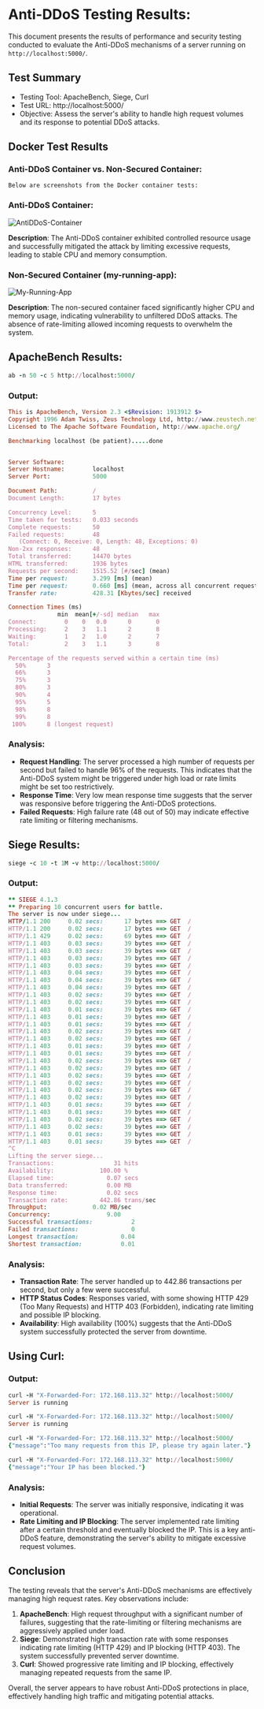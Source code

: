 # Anti-DDoS Testing Results:
This document presents the results of performance and security testing conducted to evaluate the Anti-DDoS mechanisms of a server running on `http://localhost:5000/`.

## Test Summary
+ Testing Tool: ApacheBench, Siege, Curl
+ Test URL: http://localhost:5000/
+ Objective: Assess the server's ability to handle high request volumes and its response to potential DDoS attacks.

## Docker Test Results

### Anti-DDoS Container vs. Non-Secured Container:
`Below are screenshots from the Docker container tests:`

### Anti-DDoS Container:
![AntiDDoS-Container](./assets/Secured.png)

**Description**: The Anti-DDoS container exhibited controlled resource usage and successfully mitigated the attack by limiting excessive requests, leading to stable CPU and memory consumption.

### Non-Secured Container (my-running-app):
![My-Running-App](./assets/Non-Secured.png)

**Description**: The non-secured container faced significantly higher CPU and memory usage, indicating vulnerability to unfiltered DDoS attacks. The absence of rate-limiting allowed incoming requests to overwhelm the system.


## ApacheBench Results:

```ruby
ab -n 50 -c 5 http://localhost:5000/
```
### Output:
```ruby
This is ApacheBench, Version 2.3 <$Revision: 1913912 $>
Copyright 1996 Adam Twiss, Zeus Technology Ltd, http://www.zeustech.net/
Licensed to The Apache Software Foundation, http://www.apache.org/

Benchmarking localhost (be patient).....done


Server Software:        
Server Hostname:        localhost
Server Port:            5000

Document Path:          /
Document Length:        17 bytes

Concurrency Level:      5
Time taken for tests:   0.033 seconds
Complete requests:      50
Failed requests:        48
   (Connect: 0, Receive: 0, Length: 48, Exceptions: 0)
Non-2xx responses:      48
Total transferred:      14470 bytes
HTML transferred:       1936 bytes
Requests per second:    1515.52 [#/sec] (mean)
Time per request:       3.299 [ms] (mean)
Time per request:       0.660 [ms] (mean, across all concurrent requests)
Transfer rate:          428.31 [Kbytes/sec] received

Connection Times (ms)
              min  mean[+/-sd] median   max
Connect:        0    0   0.0      0       0
Processing:     2    3   1.1      2       8
Waiting:        1    2   1.0      2       7
Total:          2    3   1.1      3       8

Percentage of the requests served within a certain time (ms)
  50%      3
  66%      3
  75%      3
  80%      3
  90%      4
  95%      5
  98%      8
  99%      8
 100%      8 (longest request)

```
### Analysis:
+ **Request Handling**: The server processed a high number of requests per second but failed to handle 96% of the requests. This indicates that the Anti-DDoS system might be triggered under high load or rate limits might be set too restrictively.
+ **Response Time**: Very low mean response time suggests that the server was responsive before triggering the Anti-DDoS protections.
+ **Failed Requests**: High failure rate (48 out of 50) may indicate effective rate limiting or filtering mechanisms.

## Siege Results:

```ruby
siege -c 10 -t 1M -v http://localhost:5000/
```
### Output:
```ruby
** SIEGE 4.1.3
** Preparing 10 concurrent users for battle.
The server is now under siege...
HTTP/1.1 200     0.02 secs:      17 bytes ==> GET  /
HTTP/1.1 200     0.02 secs:      17 bytes ==> GET  /
HTTP/1.1 429     0.02 secs:      69 bytes ==> GET  /
HTTP/1.1 403     0.03 secs:      39 bytes ==> GET  /
HTTP/1.1 403     0.03 secs:      39 bytes ==> GET  /
HTTP/1.1 403     0.03 secs:      39 bytes ==> GET  /
HTTP/1.1 403     0.03 secs:      39 bytes ==> GET  /
HTTP/1.1 403     0.04 secs:      39 bytes ==> GET  /
HTTP/1.1 403     0.04 secs:      39 bytes ==> GET  /
HTTP/1.1 403     0.04 secs:      39 bytes ==> GET  /
HTTP/1.1 403     0.02 secs:      39 bytes ==> GET  /
HTTP/1.1 403     0.02 secs:      39 bytes ==> GET  /
HTTP/1.1 403     0.01 secs:      39 bytes ==> GET  /
HTTP/1.1 403     0.01 secs:      39 bytes ==> GET  /
HTTP/1.1 403     0.01 secs:      39 bytes ==> GET  /
HTTP/1.1 403     0.02 secs:      39 bytes ==> GET  /
HTTP/1.1 403     0.02 secs:      39 bytes ==> GET  /
HTTP/1.1 403     0.01 secs:      39 bytes ==> GET  /
HTTP/1.1 403     0.01 secs:      39 bytes ==> GET  /
HTTP/1.1 403     0.02 secs:      39 bytes ==> GET  /
HTTP/1.1 403     0.02 secs:      39 bytes ==> GET  /
HTTP/1.1 403     0.02 secs:      39 bytes ==> GET  /
HTTP/1.1 403     0.02 secs:      39 bytes ==> GET  /
HTTP/1.1 403     0.02 secs:      39 bytes ==> GET  /
HTTP/1.1 403     0.02 secs:      39 bytes ==> GET  /
HTTP/1.1 403     0.01 secs:      39 bytes ==> GET  /
HTTP/1.1 403     0.01 secs:      39 bytes ==> GET  /
HTTP/1.1 403     0.02 secs:      39 bytes ==> GET  /
HTTP/1.1 403     0.02 secs:      39 bytes ==> GET  /
HTTP/1.1 403     0.01 secs:      39 bytes ==> GET  /
HTTP/1.1 403     0.01 secs:      39 bytes ==> GET  /
^C
Lifting the server siege...
Transactions:		          31 hits
Availability:		      100.00 %
Elapsed time:		        0.07 secs
Data transferred:	        0.00 MB
Response time:		        0.02 secs
Transaction rate:	      442.86 trans/sec
Throughput:		        0.02 MB/sec
Concurrency:		        9.00
Successful transactions:           2
Failed transactions:	           0
Longest transaction:	        0.04
Shortest transaction:	        0.01

```
### Analysis:
+ **Transaction Rate**: The server handled up to 442.86 transactions per second, but only a few were successful.
+ **HTTP Status Codes**: Responses varied, with some showing HTTP 429 (Too Many Requests) and HTTP 403 (Forbidden), indicating rate limiting and possible IP blocking.
+ **Availability**: High availability (100%) suggests that the Anti-DDoS system successfully protected the server from downtime.

## Using Curl:
### Output:
```ruby
curl -H "X-Forwarded-For: 172.168.113.32" http://localhost:5000/
Server is running                                                                                                    

curl -H "X-Forwarded-For: 172.168.113.32" http://localhost:5000/
Server is running                                                                                                    

curl -H "X-Forwarded-For: 172.168.113.32" http://localhost:5000/
{"message":"Too many requests from this IP, please try again later."}                                                                                                    

curl -H "X-Forwarded-For: 172.168.113.32" http://localhost:5000/
{"message":"Your IP has been blocked."}    
```
### Analysis:
+ **Initial Requests**: The server was initially responsive, indicating it was operational.
+ **Rate Limiting and IP Blocking**: The server implemented rate limiting after a certain threshold and eventually blocked the IP. This is a key anti-DDoS feature, demonstrating the server's ability to mitigate excessive request volumes.

## Conclusion
The testing reveals that the server's Anti-DDoS mechanisms are effectively managing high request rates. Key observations include:

1. **ApacheBench**: High request throughput with a significant number of failures, suggesting that the rate-limiting or filtering mechanisms are aggressively applied under load.
2. **Siege**: Demonstrated high transaction rate with some responses indicating rate limiting (HTTP 429) and IP blocking (HTTP 403). The system successfully prevented server downtime.
3. **Curl**: Showed progressive rate limiting and IP blocking, effectively managing repeated requests from the same IP.

Overall, the server appears to have robust Anti-DDoS protections in place, effectively handling high traffic and mitigating potential attacks.
